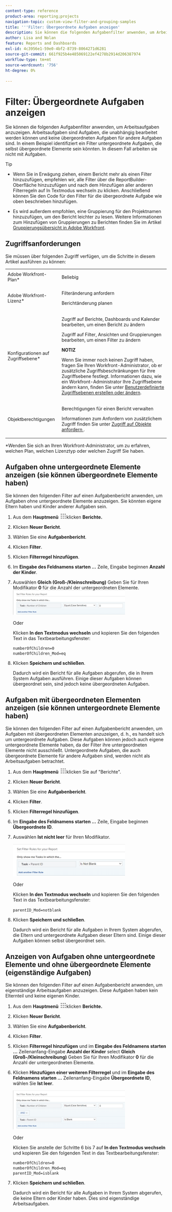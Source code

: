 ```yaml
---
content-type: reference
product-area: reporting;projects
navigation-topic: custom-view-filter-and-grouping-samples
title: '''Filter: Übergeordnete Aufgaben anzeigen'
description: Sie können die folgenden Aufgabenfilter anwenden, um Arbeitsaufgaben anzuzeigen. Arbeitsaufgaben sind Aufgaben, die unabhängig bearbeitet werden können und keine übergeordneten Aufgaben für andere Aufgaben sind. In einem Beispiel identifiziert ein Filter untergeordnete Aufgaben, die selbst übergeordnete Elemente sein könnten. In diesem Fall arbeiten sie nicht mit Aufgaben.
author: Lisa and Nolan
feature: Reports and Dashboards
exl-id: 4c3956e1-59e0-4bf2-8739-8064271d6281
source-git-commit: 661f925b4e485069122ef4278b2914d206387974
workflow-type: tm+mt
source-wordcount: '756'
ht-degree: 0%

---
```


# Filter: Übergeordnete Aufgaben anzeigen

Sie können die folgenden Aufgabenfilter anwenden, um Arbeitsaufgaben anzuzeigen. Arbeitsaufgaben sind Aufgaben, die unabhängig bearbeitet werden können und keine übergeordneten Aufgaben für andere Aufgaben sind. In einem Beispiel identifiziert ein Filter untergeordnete Aufgaben, die selbst übergeordnete Elemente sein könnten. In diesem Fall arbeiten sie nicht mit Aufgaben.

>[!TIP]
>
>* Wenn Sie in Erwägung ziehen, einem Bericht mehr als einen Filter hinzuzufügen, empfehlen wir, alle Filter über die ReportBuilder-Oberfläche hinzuzufügen und nach dem Hinzufügen aller anderen Filterregeln auf In Textmodus wechseln zu klicken. Anschließend können Sie den Code für den Filter für die übergeordnete Aufgabe wie oben beschrieben hinzufügen. 
* Es wird außerdem empfohlen, eine Gruppierung für den Projektnamen hinzuzufügen, um den Bericht leichter zu lesen. Weitere Informationen zum Hinzufügen von Gruppierungen zu Berichten finden Sie im Artikel [Gruppierungsübersicht in Adobe Workfront](../../../reports-and-dashboards/reports/reporting-elements/groupings-overview.md).
>


## Zugriffsanforderungen

Sie müssen über folgenden Zugriff verfügen, um die Schritte in diesem Artikel ausführen zu können:

<table style="table-layout:auto"> 
 <col> 
 <col> 
 <tbody> 
  <tr> 
   <td role="rowheader">Adobe Workfront-Plan*</td> 
   <td> <p>Beliebig</p> </td> 
  </tr> 
  <tr> 
   <td role="rowheader">Adobe Workfront-Lizenz*</td> 
   <td> <p>Filteränderung anfordern </p>
   <p>Berichtänderung planen</p> </td> 
  </tr> 
  <tr> 
   <td role="rowheader">Konfigurationen auf Zugriffsebene*</td> 
   <td> <p>Zugriff auf Berichte, Dashboards und Kalender bearbeiten, um einen Bericht zu ändern</p> <p>Zugriff auf Filter, Ansichten und Gruppierungen bearbeiten, um einen Filter zu ändern</p> <p><b>NOTIZ</b>

Wenn Sie immer noch keinen Zugriff haben, fragen Sie Ihren Workfront-Administrator, ob er zusätzliche Zugriffsbeschränkungen für Ihre Zugriffsebene festlegt. Informationen dazu, wie ein Workfront-Administrator Ihre Zugriffsebene ändern kann, finden Sie unter <a href="../../../administration-and-setup/add-users/configure-and-grant-access/create-modify-access-levels.md" class="MCXref xref">Benutzerdefinierte Zugriffsebenen erstellen oder ändern</a>.</p> </td>
</tr>
  <tr> 
   <td role="rowheader">Objektberechtigungen</td> 
   <td> <p>Berechtigungen für einen Bericht verwalten</p> <p>Informationen zum Anfordern von zusätzlichem Zugriff finden Sie unter <a href="../../../workfront-basics/grant-and-request-access-to-objects/request-access.md" class="MCXref xref">Zugriff auf Objekte anfordern </a>.</p> </td> 
  </tr> 
 </tbody> 
</table>

&#42;Wenden Sie sich an Ihren Workfront-Administrator, um zu erfahren, welchen Plan, welchen Lizenztyp oder welchen Zugriff Sie haben.

## Aufgaben ohne untergeordnete Elemente anzeigen (sie können übergeordnete Elemente haben)

Sie können den folgenden Filter auf einen Aufgabenbericht anwenden, um Aufgaben ohne untergeordnete Elemente anzuzeigen. Sie könnten eigene Eltern haben und Kinder anderer Aufgaben sein.

1. Aus dem **Hauptmenü** ![](assets/main-menu-icon.png)klicken **Berichte.**

1. Klicken **Neuer Bericht**.
1. Wählen Sie eine **Aufgabenbericht**.
1. Klicken **Filter**.
1. Klicken **Filterregel hinzufügen**.
1. Im **Eingabe des Feldnamens starten ...** Zeile, Eingabe beginnen **Anzahl der Kinder**.

1. Auswählen **Gleich (Groß-/Kleinschreibung)** Geben Sie für Ihren Modifikator **0** für die Anzahl der untergeordneten Elemente.\
   ![](assets/parent-task-filter-from-the-ui-350x76.png)

   Oder

   Klicken **In den Textmodus wechseln** und kopieren Sie den folgenden Text in das Textbearbeitungsfenster: 

   ```
   numberOfChildren=0
   numberOfChildren_Mod=eq
   ```


1. Klicken **Speichern und schließen**.

   Dadurch wird ein Bericht für alle Aufgaben abgerufen, die in Ihrem System Aufgaben ausführen. Einige dieser Aufgaben können übergeordnet sein, sind jedoch keine übergeordneten Aufgaben.

## Aufgaben mit übergeordneten Elementen anzeigen (sie können untergeordnete Elemente haben)

Sie können den folgenden Filter auf einen Aufgabenbericht anwenden, um Aufgaben mit übergeordneten Elementen anzuzeigen, d. h., es handelt sich um untergeordnete Aufgaben. Diese Aufgaben können jedoch auch eigene untergeordnete Elemente haben, da der Filter ihre untergeordneten Elemente nicht ausschließt. Untergeordnete Aufgaben, die auch übergeordnete Elemente für andere Aufgaben sind, werden nicht als Arbeitsaufgaben betrachtet.

1. Aus dem **Hauptmenü** ![](assets/main-menu-icon.png)klicken Sie auf &quot;Berichte&quot;.
1. Klicken **Neuer Bericht**.
1. Wählen Sie eine **Aufgabenbericht**.
1. Klicken **Filter**.
1. Klicken **Filterregel hinzufügen**.
1. Im **Eingabe des Feldnamens starten ...** Zeile, Eingabe beginnen **Übergeordnete ID**.
1. Auswählen **Ist nicht leer** für Ihren Modifikator.

   ![](assets/filter-parent-id-not-blank-350x100.png)

   Oder

   Klicken **In den Textmodus wechseln** und kopieren Sie den folgenden Text in das Textbearbeitungsfenster: 

   `parentID_Mod=notblank`

1. Klicken **Speichern und schließen**.

   Dadurch wird ein Bericht für alle Aufgaben in Ihrem System abgerufen, die Eltern und untergeordnete Aufgaben dieser Eltern sind. Einige dieser Aufgaben können selbst übergeordnet sein.

## Anzeigen von Aufgaben ohne untergeordnete Elemente und ohne übergeordnete Elemente (eigenständige Aufgaben)

Sie können den folgenden Filter auf einen Aufgabenbericht anwenden, um eigenständige Arbeitsaufgaben anzuzeigen. Diese Aufgaben haben kein Elternteil und keine eigenen Kinder.

1. Aus dem **Hauptmenü** ![](assets/main-menu-icon.png)klicken **Berichte.**
1. Klicken **Neuer Bericht**.
1. Wählen Sie eine **Aufgabenbericht**.
1. Klicken **Filter**.
1. Klicken **Filterregel hinzufügen** und im **Eingabe des Feldnamens starten ...** Zeilenanfang-Eingabe **Anzahl der Kinder** select **Gleich (Groß-/Kleinschreibung)** Geben Sie für Ihren Modifikator **0** für die Anzahl der untergeordneten Elemente.
1. Klicken **Hinzufügen einer weiteren Filterregel** und im **Eingabe des Feldnamens starten ...** Zeilenanfang-Eingabe **Übergeordnete ID**, wählen Sie **Ist leer**.

   ![](assets/filter-parent-id-blank-and-zero-children-350x121.png)

   Oder

   Klicken Sie anstelle der Schritte 6 bis 7 auf **In den Textmodus wechseln** und kopieren Sie den folgenden Text in das Textbearbeitungsfenster: 

   <!--
   <p data-mc-conditions="QuicksilverOrClassic.Draft mode">(NOTE: ensure steps above stay accurate)</p>
   -->

   ```
   numberOfChildren=0
   numberOfChildren_Mod=eq
   parentID_Mod=isblank
   ```

1. Klicken **Speichern und schließen**.

   Dadurch wird ein Bericht für alle Aufgaben in Ihrem System abgerufen, die keine Eltern oder Kinder haben. Dies sind eigenständige Arbeitsaufgaben.
